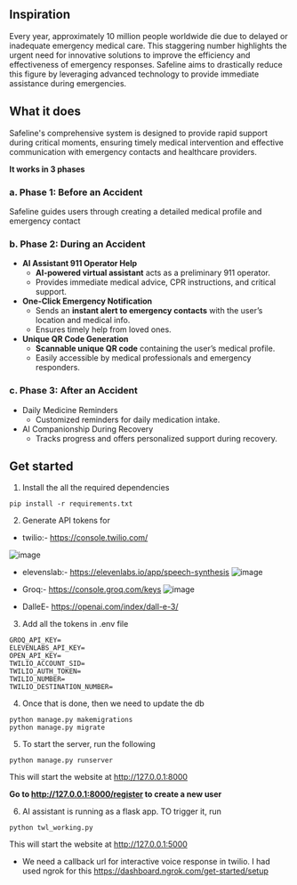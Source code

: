 ## Inspiration
Every year, approximately 10 million people worldwide die due to delayed or inadequate emergency medical care. This staggering number highlights the urgent need for innovative solutions to improve the efficiency and effectiveness of emergency responses. Safeline aims to drastically reduce this figure by leveraging advanced technology to provide immediate assistance during emergencies.


## What it does
Safeline's comprehensive system is designed to provide rapid support during critical moments, ensuring timely medical intervention and effective communication with emergency contacts and healthcare providers. 

**It works in 3 phases**
### a.  Phase 1: Before an Accident
Safeline guides users through creating a detailed medical profile and emergency contact
### b.  Phase 2: During an Accident
- **AI Assistant 911 Operator Help**
    - **AI-powered virtual assistant** acts as a preliminary 911 operator.
    - Provides immediate medical advice, CPR instructions, and critical support.
- **One-Click Emergency Notification**
    - Sends an **instant alert to emergency contacts** with the user’s location and medical info.
    - Ensures timely help from loved ones.
- **Unique QR Code Generation**
    - **Scannable unique QR code** containing the user’s medical profile.
    - Easily accessible by medical professionals and emergency responders.
### c.  Phase 3: After an Accident
- Daily Medicine Reminders
    - Customized reminders for daily medication intake.
- AI Companionship During Recovery
    - Tracks progress and offers personalized support during recovery.
 
      
## Get started
1. Install the all the required dependencies 
```
pip install -r requirements.txt
```


2. Generate API tokens for
- twilio:- https://console.twilio.com/
  
![image](https://github.com/user-attachments/assets/b639f5b0-045c-45d3-b384-4e0a91c4b84d)

  - elevenslab:- https://elevenlabs.io/app/speech-synthesis
    ![image](https://github.com/user-attachments/assets/171df3d4-08ae-49c1-ab89-621a4ec0a591)

- Groq:- https://console.groq.com/keys
![image](https://github.com/user-attachments/assets/23eefde0-1beb-4d1e-8fa0-8b0446ca5779)

  
- DalleE- https://openai.com/index/dall-e-3/

3. Add all the tokens in .env file
```
GROQ_API_KEY=
ELEVENLABS_API_KEY=
OPEN_API_KEY=
TWILIO_ACCOUNT_SID=
TWILIO_AUTH_TOKEN=
TWILIO_NUMBER=
TWILIO_DESTINATION_NUMBER=
```

4. Once that is done, then we need to update the db
```
python manage.py makemigrations
python manage.py migrate
```

5. To start the server, run the following
```
python manage.py runserver
```
This will start the website at http://127.0.0.1:8000

**Go to  http://127.0.0.1:8000/register to create a new user**

6. AI assistant is running as a flask app. TO trigger it, run
```
python twl_working.py
```
This will start the website at http://127.0.0.1:5000

- We need a callback url for interactive voice response in twilio. I had used ngrok for this
  https://dashboard.ngrok.com/get-started/setup 


